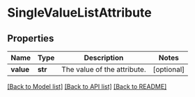 # SingleValueListAttribute

## Properties
Name | Type | Description | Notes
------------ | ------------- | ------------- | -------------
**value** | **str** | The value of the attribute. | [optional] 

[[Back to Model list]](../README.md#documentation-for-models) [[Back to API list]](../README.md#documentation-for-api-endpoints) [[Back to README]](../README.md)

